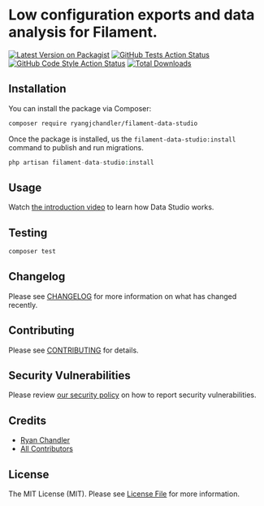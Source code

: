 # Low configuration exports and data analysis for Filament.

[![Latest Version on Packagist](https://img.shields.io/packagist/v/ryangjchandler/filament-easy-export.svg?style=flat-square)](https://packagist.org/packages/ryangjchandler/filament-easy-export)
[![GitHub Tests Action Status](https://img.shields.io/github/actions/workflow/status/ryangjchandler/filament-easy-export/run-tests.yml?branch=main&label=tests&style=flat-square)](https://github.com/ryangjchandler/filament-easy-export/actions?query=workflow%3Arun-tests+branch%3Amain)
[![GitHub Code Style Action Status](https://img.shields.io/github/actions/workflow/status/ryangjchandler/filament-easy-export/fix-php-code-style-issues.yml?branch=main&label=code%20style&style=flat-square)](https://github.com/ryangjchandler/filament-easy-export/actions?query=workflow%3A"Fix+PHP+code+style+issues"+branch%3Amain)
[![Total Downloads](https://img.shields.io/packagist/dt/ryangjchandler/filament-easy-export.svg?style=flat-square)](https://packagist.org/packages/ryangjchandler/filament-easy-export)

## Installation

You can install the package via Composer:

```bash
composer require ryangjchandler/filament-data-studio
```

Once the package is installed, us the `filament-data-studio:install` command to publish and run migrations.

```php
php artisan filament-data-studio:install
```

## Usage

Watch [the introduction video]() to learn how Data Studio works.

## Testing

```bash
composer test
```

## Changelog

Please see [CHANGELOG](CHANGELOG.md) for more information on what has changed recently.

## Contributing

Please see [CONTRIBUTING](.github/CONTRIBUTING.md) for details.

## Security Vulnerabilities

Please review [our security policy](../../security/policy) on how to report security vulnerabilities.

## Credits

- [Ryan Chandler](https://github.com/ryangjchandler)
- [All Contributors](../../contributors)

## License

The MIT License (MIT). Please see [License File](LICENSE.md) for more information.
